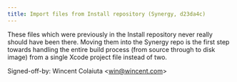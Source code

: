 ```yaml
---
title: Import files from Install repository (Synergy, d23da4c)
---
```


These files which were previously in the Install repository never really should have been there. Moving them into the Synergy repo is the first step towards handling the entire build process (from source through to disk image) from a single Xcode project file instead of two.

Signed-off-by: Wincent Colaiuta &lt;win@wincent.com&gt;
